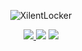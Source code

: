 <p align="center">
  <img src="https://github.com/user-attachments/assets/b094d670-a5e9-4eb8-a0f5-e4398dccea19" alt="XilentLocker" Logo" />
</p>

<p align="center">
    <a href="https://python.org">
    <img src="https://img.shields.io/badge/Python-3-green.svg">
  </a>
    <img src="https://img.shields.io/badge/Release-1.0-blue.svg">
  </a>
    <img src="https://img.shields.io/badge/Private-%F0%9F%94%92-red.svg">
  </a>
</p>


<h1 align="center"></h1>
